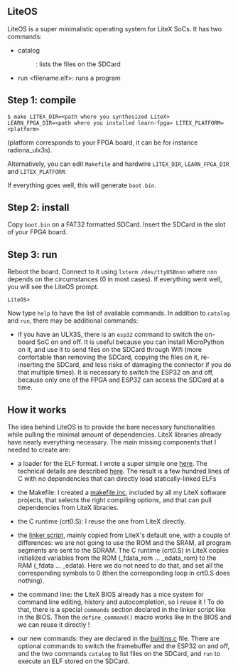LiteOS
------

LiteOS is a super minimalistic operating system for LiteX SoCs. It has
two commands:
- catalog <dir>: lists the files on the SDCard
- run <filename.elf>: runs a program

Step 1: compile
---------------
```
$ make LITEX_DIR=<path where you synthesized LiteX>
LEARN_FPGA_DIR=<path where you installed learn-fpga> LITEX_PLATFORM=<platform>
```
(platform corresponds to your FPGA board, it can be for instance radiona_ulx3s).

Alternatively, you can edit `Makefile` and hardwire `LITEX_DIR`, `LEARN_FPGA_DIR` and `LITEX_PLATFORM`.

If everything goes well, this will generate `boot.bin`.

Step 2: install
---------------
Copy `boot.bin` on a FAT32 formatted SDCard. Insert the SDCard in the
slot of your FPGA board.

Step 3: run
-----------
Reboot the board. Connect to it using `lxterm /dev/ttyUSBnnn` where
`nnn` depends on the circumstances (0 in most cases). If everything
went well, you will see the LiteOS prompt.

```
LiteOS>
```

Now type `help` to have the list of available commands. In addition to
`catalog` and `run`, there may be additional commands:

- if you have an ULX3S, there is an `esp32` command to switch the
on-board SoC on and off. It is useful because you can install
MicroPython on it, and use it to send files on the SDCard through Wifi 
(more confortable than removing the SDCard, copying the files on it,
re-inserting the SDCard, and less risks of damaging the connector
if you do that multiple times). It is necessary to switch the ESP32 on
and off, because only one of the FPGA and ESP32 can access the SDCard
at a time.

How it works
------------

The idea behind LiteOS is to provide the bare necessary
functionalities while pulling the minimal amount of dependencies.
LiteX libraries already have nearly everything necessary. The main
missing components that I needed to create are:

- a loader for the ELF format. I wrote a super
simple one [here](https://github.com/BrunoLevy/learn-fpga/blob/master/LiteX/software/Libs/lite_elf.c).
The technical details are described [here](https://github.com/BrunoLevy/learn-fpga/blob/master/FemtoRV/TUTORIALS/software.md).
The result is a few hundred lines of C with no dependencies that can
directly load statically-linked ELFs


- the Makefile: I created a [makefile.inc](https://github.com/BrunoLevy/learn-fpga/blob/master/LiteX/software/makefile.inc),
  included by all my LiteX software projects, that selects the right compiling options, and that can pull dependencies
  from LiteX libraries.

- the C runtime (crt0.S): I reuse the one from LiteX directly.

- the [linker script](linker.ld), mainly copied from LiteX's default
one, with a couple of differences: we are not going to use the ROM and
the SRAM, all program segments are sent to the SDRAM. The C runtime
(crt0.S) in LiteX copies initialized variables from the ROM 
(_fdata_rom ... _edata_rom) to the RAM (_fdata ... _edata). Here we
do not need to do that, and set all the corresponding symbols to 0
(then the corresponding loop in crt0.S does nothing).


- the command line: the LiteX BIOS already has a nice system for 
command line editing, history and autocompletion, so I reuse it !
To do that, there is a special `commands` section declared in 
the linker script like in the BIOS. Then the `define_command()`
macro works like in the BIOS and we can reuse it directly !

- our new commands: they are declared in the [builtins.c](builtins.c)
file. There are optional commands to switch the framebuffer and the
ESP32 on and off, and the two commands `catalog` to list files on the
SDCard, and `run` to execute an ELF stored on the SDCard.
